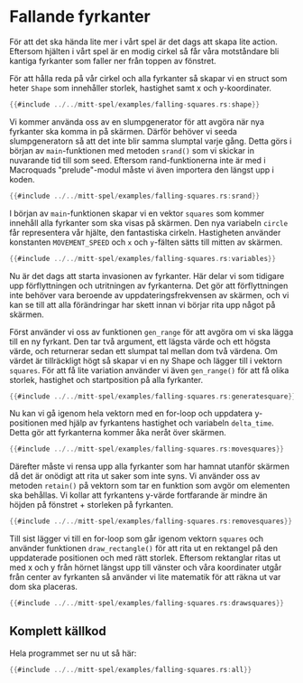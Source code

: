 # Fallande fyrkanter

För att det ska hända lite mer i vårt spel är det dags att skapa lite
action. Eftersom hjälten i vårt spel är en modig cirkel så får våra
motståndare bli kantiga fyrkanter som faller ner från toppen av fönstret.

För att hålla reda på vår cirkel och alla fyrkanter så skapar vi en struct som
heter `Shape` som innehåller storlek, hastighet samt x och y-koordinater.

```rust
{{#include ../../mitt-spel/examples/falling-squares.rs:shape}}
```

Vi kommer använda oss av en slumpgenerator för att avgöra när nya fyrkanter
ska komma in på skärmen. Därför behöver vi seeda slumpgeneratorn så att det
inte blir samma slumptal varje gång. Detta görs i början av `main`-funktionen
med metoden `srand()` som vi skickar in nuvarande tid till som seed. Eftersom
rand-funktionerna inte är med i Macroquads "prelude"-modul måste vi även
importera den längst upp i koden.

```rust
{{#include ../../mitt-spel/examples/falling-squares.rs:srand}}
```

I början av `main`-funktionen skapar vi en vektor `squares` som kommer
innehåll alla fyrkanter som ska visas på skärmen. Den nya variabeln `circle`
får representera vår hjälte, den fantastiska cirkeln. Hastigheten använder
konstanten `MOVEMENT_SPEED` och `x` och `y`-fälten sätts till mitten av
skärmen.

```rust
{{#include ../../mitt-spel/examples/falling-squares.rs:variables}}
```

Nu är det dags att starta invasionen av fyrkanter. Här delar vi som tidigare
upp förflyttningen och utritningen av fyrkanterna. Det gör att förflyttningen
inte behöver vara beroende av uppdateringsfrekvensen av skärmen, och vi kan se
till att alla förändringar har skett innan vi börjar rita upp något på
skärmen.

Först använder vi oss av funktionen `gen_range` för att avgöra om vi ska lägga
till en ny fyrkant. Den tar två argument, ett lägsta värde och ett högsta
värde, och returnerar sedan ett slumpat tal mellan dom två värdena. Om värdet
är tillräckligt högt så skapar vi en ny Shape och lägger till i vektorn
`squares`. För att få lite variation använder vi även `gen_range()` för att få
olika storlek, hastighet och startposition på alla fyrkanter.

```rust
{{#include ../../mitt-spel/examples/falling-squares.rs:generatesquare}}
```

Nu kan vi gå igenom hela vektorn med en for-loop och uppdatera y-positionen
med hjälp av fyrkantens hastighet och variabeln `delta_time`. Detta gör att
fyrkanterna kommer åka neråt över skärmen.

```rust
{{#include ../../mitt-spel/examples/falling-squares.rs:movesquares}}
```

Därefter måste vi rensa upp alla fyrkanter som har hamnat utanför skärmen då
det är onödigt att rita ut saker som inte syns. Vi använder oss av metoden
`retain()` på vektorn som tar en funktion som avgör om elementen ska behållas.
Vi kollar att fyrkantens y-värde fortfarande är mindre än höjden på fönstret +
storleken på fyrkanten.

```rust
{{#include ../../mitt-spel/examples/falling-squares.rs:removesquares}}
```

Till sist lägger vi till en for-loop som går igenom vektorn `squares` och
använder funktionen `draw_rectangle()` för att rita ut en rektangel på den
uppdaterade positionen och med rätt storlek. Eftersom rektanglar ritas ut med
x och y från hörnet längst upp till vänster och våra koordinater utgår från
center av fyrkanten så använder vi lite matematik för att räkna ut var dom ska
placeras.

```rust
{{#include ../../mitt-spel/examples/falling-squares.rs:drawsquares}}
```

## Komplett källkod

Hela programmet ser nu ut så här:

```rust
{{#include ../../mitt-spel/examples/falling-squares.rs:all}}
```


